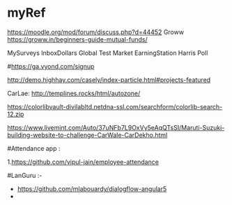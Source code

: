 # myRef
https://moodle.org/mod/forum/discuss.php?d=44452
Groww
https://groww.in/beginners-guide-mutual-funds/


MySurveys
InboxDollars
Global Test Market
EarningStation
Harris Poll


#https://ga.vyond.com/signup



http://demo.highhay.com/casely/index-particle.html#projects-featured


CarLae:
http://templines.rocks/html/autozone/

https://colorlibvault-divilabltd.netdna-ssl.com/searchform/colorlib-search-12.zip



https://www.livemint.com/Auto/37uNFb7L9OxVy5eAqQTsSI/Maruti-Suzuki-building-website-to-challenge-CarWale-CarDekho.html


#Attendance app :
 
   1.https://github.com/vipul-jain/employee-attendance



#LanGuru :-
  - https://github.com/mlabouardy/dialogflow-angular5
  - 
